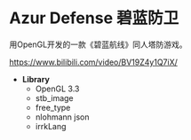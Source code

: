 # Azur Defense 碧蓝防卫

用OpenGL开发的一款《碧蓝航线》同人塔防游戏。

https://www.bilibili.com/video/BV19Z4y1Q7iX/

* **Library**
  * OpenGL 3.3
  * stb_image
  * free_type
  * nlohmann json
  * irrkLang